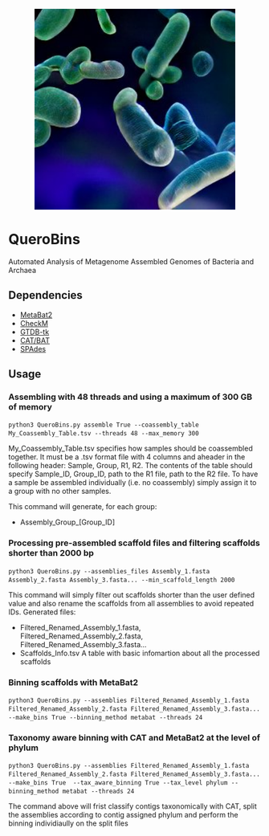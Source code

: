 <p align="center">
  <img src="https://github.com/felipehcoutinho/QueroBins/blob/main/querobins_logo.png" width="400" height="400" alt="QueroBins logo generated with Craiyon"/>
</p>

# QueroBins
Automated Analysis of Metagenome Assembled Genomes of Bacteria and Archaea

## Dependencies
- [MetaBat2](https://bitbucket.org/berkeleylab/metabat/src/master/)
- [CheckM](https://ecogenomics.github.io/CheckM/)
- [GTDB-tk](https://github.com/Ecogenomics/GTDBTk)
- [CAT/BAT](https://github.com/dutilh/CAT)
- [SPAdes](https://github.com/ablab/spades)

## Usage
### Assembling with 48 threads and using a maximum of 300 GB of memory
`python3 QueroBins.py assemble True --coassembly_table My_Coassembly_Table.tsv --threads 48 --max_memory 300`

My_Coassembly_Table.tsv specifies how samples should be coassembled together. It must be a .tsv format file with 4 columns and aheader in the following header: Sample, Group, R1, R2.
The contents of the table should specify Sample_ID, Group_ID, path to the R1 file, path to the R2 file. To have a sample be assembled individually (i.e. no coassembly) simply assign it to a group with no other samples.

This command will generate, for each group:
- Assembly_Group_[Group_ID]

### Processing pre-assembled scaffold files and filtering scaffolds shorter than 2000 bp

`python3 QueroBins.py --assemblies_files Assembly_1.fasta Assembly_2.fasta Assembly_3.fasta... --min_scaffold_length 2000`

This command will simply filter out scaffolds shorter than the user defined value and also rename the scaffolds from all assemblies to avoid repeated IDs. Generated files:
- Filtered_Renamed_Assembly_1.fasta, Filtered_Renamed_Assembly_2.fasta, Filtered_Renamed_Assembly_3.fasta...
- Scaffolds_Info.tsv A table with basic infomartion about all the processed scaffolds

### Binning scaffolds with MetaBat2

`python3 QueroBins.py --assemblies Filtered_Renamed_Assembly_1.fasta Filtered_Renamed_Assembly_2.fasta Filtered_Renamed_Assembly_3.fasta... --make_bins True --binning_method metabat --threads 24`

### Taxonomy aware binning with CAT and MetaBat2 at the level of phylum

`python3 QueroBins.py --assemblies Filtered_Renamed_Assembly_1.fasta Filtered_Renamed_Assembly_2.fasta Filtered_Renamed_Assembly_3.fasta... --make_bins True  --tax_aware_binning True --tax_level phylum --binning_method metabat --threads 24`

The command above will frist classify contigs taxonomically with CAT, split the assemblies according to contig assigned phylum and perform the binning individiaully on the split files
